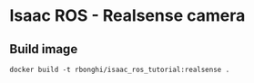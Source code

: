 # Isaac ROS - Realsense camera

## Build image

```
docker build -t rbonghi/isaac_ros_tutorial:realsense .
```